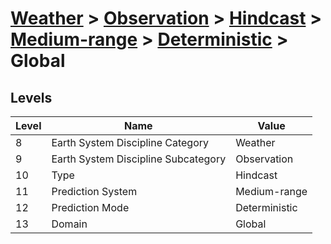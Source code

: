 # [Weather](../../../../..) > [Observation](../../../..) > [Hindcast](../../..) > [Medium-range](../..) > [Deterministic](..) > Global

## Levels

| Level | Name | Value |
|-----|-----|-----|
| 8 | Earth System Discipline Category | Weather |
| 9 | Earth System Discipline Subcategory | Observation |
| 10 | Type | Hindcast |
| 11 | Prediction System | Medium-range |
| 12 | Prediction Mode | Deterministic |
| 13 | Domain | Global |
